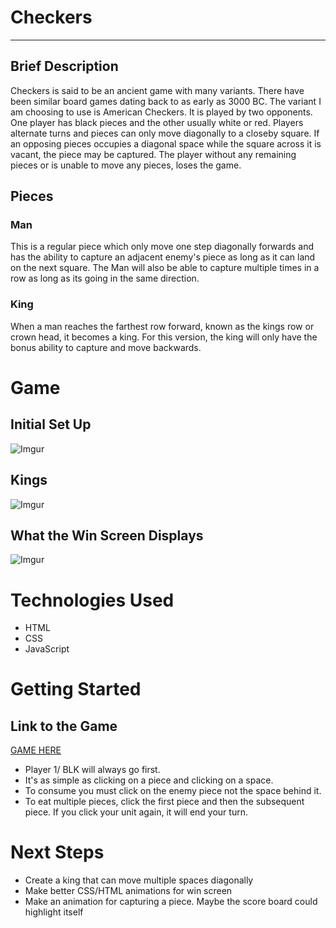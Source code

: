 # **Checkers** 

---

## Brief Description
Checkers is said to be an ancient game with many variants. There have been similar board games dating back to as early as 3000 BC. The variant I am choosing to use is American Checkers. It is played by two opponents. One player has black pieces and the other usually white or red. Players alternate turns and pieces can only move diagonally to a closeby square. If an opposing pieces occupies a diagonal space while the square across it is vacant, the piece may be captured. The player without any remaining pieces or is unable to move any pieces, loses the game. 

## Pieces

### Man 
This is a regular piece which only move one step diagonally forwards and has the ability to capture an adjacent enemy's piece as long as it can land on the next square. The Man will also be able to capture multiple times in a row as long as its going in the same direction.

### King
When a man reaches the farthest row forward, known as the kings row or crown head, it becomes a king.
For this version, the king will only have the bonus ability to capture and move backwards. 


# Game

## Initial Set Up
![Imgur](https://i.imgur.com/ui0CzZj.jpg)

## Kings
![Imgur](https://i.imgur.com/FDKmBIF.jpg)

## What the Win Screen Displays
![Imgur](https://i.imgur.com/r6NkN4i.jpg)


# Technologies Used
* HTML
* CSS
* JavaScript

# Getting Started

## Link to the Game
[GAME HERE](https://derrickhua.github.io/Checkers/)

* Player 1/ BLK will always go first. 
* It's as simple as clicking on a piece and clicking on a space.
* To consume you must click on the enemy piece not the space behind it.
* To eat multiple pieces, click the first piece and then the subsequent piece. If you click your unit again, it will end your turn. 

# Next Steps 
* Create a king that can move multiple spaces diagonally
* Make better CSS/HTML animations for win screen
* Make an animation for capturing a piece. Maybe the score board could highlight itself



